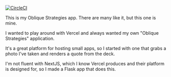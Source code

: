 [![CircleCI](https://dl.circleci.com/status-badge/img/gh/andrewtryder/oblique-vercel/tree/master.svg?style=svg)](https://dl.circleci.com/status-badge/redirect/gh/andrewtryder/oblique-vercel/tree/master)

This is my Oblique Strategies app. There are many like it, but this one is mine.

I wanted to play around with Vercel and always wanted my own "Oblique Strategies" application.

It's a great platform for hosting small apps, so I started with one that grabs a photo I've taken and renders a quote from the deck.

I'm not fluent with NextJS, which I know Vercel produces and their platform is designed for, so I made a Flask app that does this.

